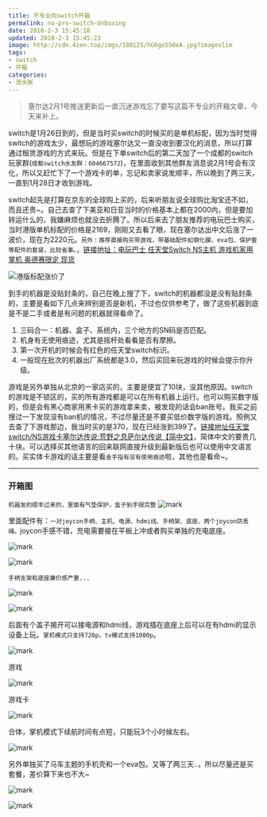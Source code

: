 ```yaml
---
title: 不专业向switch开箱
permalink: no-pro-switch-Unboxing
date: 2018-2-3 15:45:18
updated: 2018-2-3 15:45:23
image: http://cdn.4zen.top/imgs/180125/hG6ge550eA.jpg?imageslim
tags: 
- switch
- 开箱
categories:
- 流水账
---
```


> 塞尔达2月1号推送更新后一直沉迷游戏忘了要写这篇不专业的开箱文章，今天来补上。

switch是1月26日到的，但是当时买switch的时候买的是单机标配，因为当时觉得switch的游戏太少，最想玩的游戏塞尔达又一直没收到要汉化的消息，所以打算通过租赁游戏的方式来玩。但是在下单switch后的第二天加了一个成都的switch玩家群(`成都switch水友群：604667572`)，在里面收到其他群友消息说2月1号会有汉化，所以又赶忙下了一个游戏卡的单，忘记和卖家说发顺丰，所以晚到了两三天，一直到1月28日才收到游戏。

switch起先是打算在京东的全球购上买的，后来听朋友说全球购比淘宝还不如，而且还贵~。自己去查了下美亚和日亚当时的价格基本上都在2000内，但是要加转运什么的，我嫌麻烦也就没去折腾了。所以后来去了朋友推荐的电玩巴士购买，当时港版单机标配的价格是2169，刚刚又去看了眼，现在塞尔达出中文后涨了一波价，现在为2220元。`另外：推荐直接购买带游戏，带基础配件如钢化膜、eva包、保护套等配件的套餐，比较省事。`，[链接地址：电玩巴士 任天堂Switch NS主机 游戏机家用 掌机 奥德赛限定 现货](https://item.taobao.com/item.htm?spm=a1z09.2.0.0.6b6dac2b977tL8&id=545995410181&_u=33k46oi4a4b)

![港版标配涨价了](/20180203160100001/TIM截图20180203155628.png)

到手的机器是没贴封条的，自己在晚上搜了下，switch的机器都没是没有贴封条的，主要是看如下几点来辨别是否是新机，不过也仅供参考了，做了这些机器到底是不是二手或者是有问题的机器就得看命了。

1. 三码合一：机器、盒子、系统内，三个地方的SN码是否匹配。
2. 机身有无使用痕迹，尤其是摇杆处看看是否有摩擦。
3. 第一次开机的时候会有红色的任天堂switch标识。
4. 一般现在批次的机器出厂系统都是3.0，然后买回来玩游戏的时候会提示你升级。

游戏是另外单独从北京的一家店买的，主要是便宜了10块，没其他原因。switch的游戏是不锁区的，买的所有游戏都是可以在所有机器上运行。也可以购买数字版的，但是会有黑心商家用黑卡买的游戏拿来卖，被发现的话会ban账号。我买之前搜过一下发现没有ban机的情况，不过尽量还是不要买低价数字版的游戏。照例又去查了下游戏那边，我当时买的是370，现在已经涨到399了。[链接地址任天堂switch/NS游戏卡塞尔达传说:荒野之息萨尔达传说【简中文】](https://item.taobao.com/item.htm?spm=a1z09.2.0.0.6b6dac2b977tL8&id=546600961829&_u=33k46oi722b)，简体中文的要贵几十块。可以选择买其他语言的回来联网直接升级到最新版后也可以使用中文语言的。买实体卡游戏的话主要是看`金手指有没有使用痕迹`啦，其他也是看命~。

---
### 开箱图

`机器发的顺丰过来的，里面有气垫保护，盒子到手很完整`
![mark](http://cdn.4zen.top/imgs/180203/IfAJ4i7ihl.jpg?imageslim)

里面配件有：`一对joycon手柄、主机、电源、hdmi线、手柄架、底座、两个joycon防丢绳。`joycon手感不错，充电需要接在平板上冲或者购买单独的充电底座。

![mark](http://cdn.4zen.top/imgs/180203/Ib95HJ52iL.jpg?imageslim)

![mark](http://cdn.4zen.top/imgs/180203/LkDHHDgImB.jpg?imageslim)

`手柄支架和底座廉价感严重...`

![mark](http://cdn.4zen.top/imgs/180203/DJBAaajIbb.jpg?imageslim)

![mark](http://cdn.4zen.top/imgs/180203/fLd48cLh96.jpg?imageslim)


后面有个盖子揭开可以接电源和hdmi线，游戏插在底座上后可以在有hdmi的显示设备上玩。`掌机模式只支持720p，tv模式支持1080p`。

![mark](http://cdn.4zen.top/imgs/180203/KF5LDhB91B.jpg?imageslim)

游戏

![mark](http://cdn.4zen.top/imgs/180203/gBaiF449Hc.jpg?imageslim)

游戏卡

![mark](http://cdn.4zen.top/imgs/180203/IIhKIe5LBe.jpg?imageslim)

合体，掌机模式下续航时间有点短，只能玩3个小时候左右。

![mark](http://cdn.4zen.top/imgs/180203/jDG6aKHGk2.jpg?imageslim)

另外单独买了马车主题的手机壳和一个eva包。又等了两三天..，所以尽量还是买套餐，差价算下来也不大~

![mark](http://cdn.4zen.top/imgs/180203/8AlH7kE2lJ.jpg?imageslim)

![mark](http://cdn.4zen.top/imgs/180203/d9j3jF49m8.jpg?imageslim)
